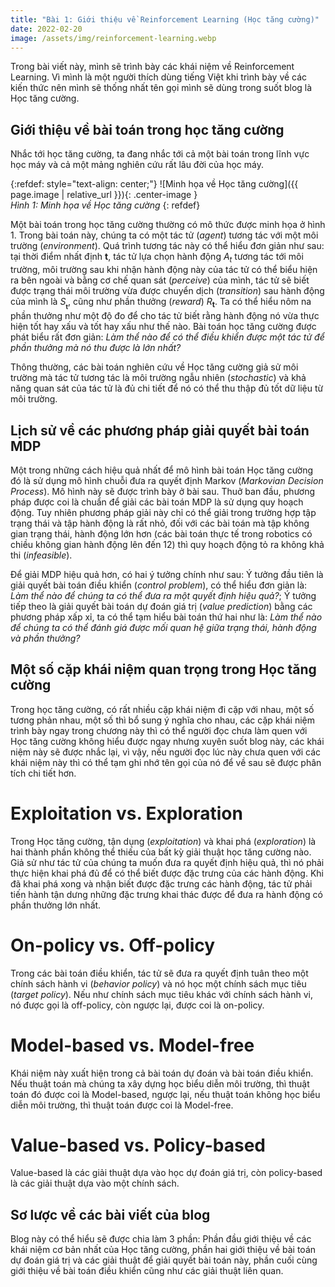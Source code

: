 ```yaml
---
title: "Bài 1: Giới thiệu về Reinforcement Learning (Học tăng cường)"
date: 2022-02-20
image: /assets/img/reinforcement-learning.webp
---
```


Trong bài viết này, mình sẽ trình bày các khái niệm về Reinforcement Learning. Vì mình là một người thích dùng tiếng Việt khi trình bày về các kiến thức nên mình sẽ thống nhất tên gọi mình sẽ dùng trong suốt blog là Học tăng cường.

## Giới thiệu về bài toán trong học tăng cường
Nhắc tới học tăng cường, ta đang nhắc tới cả một bài toán trong lĩnh vực học máy và cả một mảng nghiên cứu rất lâu đời của học máy.

{:refdef: style="text-align: center;"}
  ![Minh họa về Học tăng cường]({{ page.image | relative_url }}){: .center-image }  
  *Hình 1: Minh họa về Học tăng cường* 
{: refdef}

Một bài toán trong học tăng cường thường có mô thức được minh họa ở hình 1. Trong bài toán này, chúng ta có một tác tử (*agent*) tương tác với một môi trường (*environment*). Quá trình tương tác này có thể hiểu đơn giản như sau: tại thời điểm nhất định $\boldsymbol{t}$, tác tử lựa chọn hành động $A_t$ tương tác tới môi trường, môi trường sau khi nhận hành động này của tác tử có thể biểu hiện ra bên ngoài và bằng cơ chế quan sát (*perceive*) của mình, tác tử sẽ biết được trạng thái môi trường vừa được chuyển dịch (*transition*) sau hành động của mình là $S__\boldsymbol{t}$, cũng như phần thưởng (*reward*) $R_\boldsymbol{t}$. Ta có thể hiểu nôm na phần thưởng như một độ đo để cho tác tử biết rằng hành động nó vừa thực hiện tốt hay xấu và tốt hay xấu như thế nào. Bài toán học tăng cường được phát biểu rất đơn giản: *Làm thể nào để có thể điều khiển được một tác tử để phần thưởng mà nó thu được là lớn nhất?*

<script src="https://cdn.mathjax.org/mathjax/latest/MathJax.js?config=TeX-AMS-MML_HTMLorMML" type="text/javascript"></script>

Thông thường, các bài toán nghiên cứu về Học tăng cường giả sử môi trường mà tác tử tương tác là môi trường ngẫu nhiên (*stochastic*) và khả năng quan sát của tác tử là đủ chi tiết để nó có thể thu thập đủ tốt dữ liệu từ môi trường.

## Lịch sử về các phương pháp giải quyết bài toán MDP

Một trong những cách hiệu quả nhất để mô hình bài toán Học tăng cường đó là sử dụng mô hình chuỗi đưa ra quyết định Markov (*Markovian Decision Process*). Mô hình này sẽ được trình bày ở bài sau. Thuở ban đầu, phương pháp được coi là chuẩn để giải các bài toán MDP là sử dụng quy hoạch động. Tuy nhiên phương pháp giải này chỉ có thể giải trong trường hợp tập trạng thái và tập hành động là rất nhỏ, đối với các bài toán mà tập không gian trạng thái, hành động lớn hơn (các bài toán thực tế trong robotics có chiều không gian hành động lên đến 12) thì quy hoạch động tỏ ra không khả thi (*infeasible*). 

Để giải MDP hiệu quả hơn, có hai ý tưởng chính như sau: Ý tưởng đầu tiên là giải quyết bài toán điều khiển (*control problem*), có thể hiểu đơn giản là: *Làm thể nào để chúng ta có thể đưa ra một quyết định hiệu quả?*; Ý tưởng tiếp theo là giải quyết bài toán dự đoán giá trị (*value prediction*) bằng các phương pháp xấp xỉ, ta có thể tạm hiểu bài toán thứ hai như là: *Làm thể nào để chúng ta có thể đánh giá được mối quan hệ giữa trạng thái, hành động và phần thưởng?*

## Một số cặp khái niệm quan trọng trong Học tăng cường
Trong học tăng cường, có rất nhiều cặp khái niệm đi cặp với nhau, một số tương phản nhau, một số thì bổ sung ý nghĩa cho nhau, các cặp khái niệm trình bày ngay trong chương này thì có thể người đọc chưa làm quen với Học tăng cường không hiểu được ngay nhưng xuyên suốt blog này, các khái niệm này sẽ được nhắc lại, vì vậy, nếu người đọc lúc này chưa quen với các khái niệm này thì có thể tạm ghi nhớ tên gọi của nó để về sau sẽ được phân tích chi tiết hơn.
# Exploitation vs. Exploration
Trong Học tăng cường, tận dụng (*exploitation*) và khai phá (*exploration*) là hai thành phần không thể thiếu của bất kỳ giải thuật học tăng cường nào. Giả sử như tác tử của chúng ta muốn đưa ra quyết định hiệu quả, thì nó phải thực hiện khai phá đủ để có thể biết được đặc trưng của các hành động. Khi đã khai phá xong và nhận biết được đặc trưng các hành động, tác tử phải tiến hành tận dưng những đặc trưng khai thác được để đưa ra hành động có phần thưởng lớn nhất.

# On-policy vs. Off-policy
Trong các bài toán điều khiển, tác tử sẽ đưa ra quyết định tuân theo một chính sách hành vi (*behavior policy*) và nó học một chính sách mục tiêu (*target policy*). Nếu như chính sách mục tiêu khác với chính sách hành vi, nó được gọi là off-policy, còn ngược lại, được coi là on-policy.

# Model-based vs. Model-free
Khái niệm này xuất hiện trong cả bài toán dự đoán và bài toán điều khiển. Nếu thuật toán mà chúng ta xây dựng học biểu diễn môi trường, thì thuật toán đó được coi là Model-based, ngược lại, nếu thuật toán không học biểu diễn môi trường, thì thuật toán được coi là Model-free.

# Value-based vs. Policy-based
Value-based là các giải thuật dựa vào học dự đoán giá trị, còn policy-based là các giải thuật dựa vào một chính sách.

## Sơ lược về các bài viết của blog
Blog này có thể hiểu sẽ được chia làm 3 phần: Phần đầu giới thiệu về các khái niệm cơ bản nhất của Học tăng cường, phần hai giới thiệu về bài toán dự đoán giá trị và các giải thuật để giải quyết bài toán này, phần cuối cùng giới thiệu về bài toán điều khiển cũng như các giải thuật liên quan.
